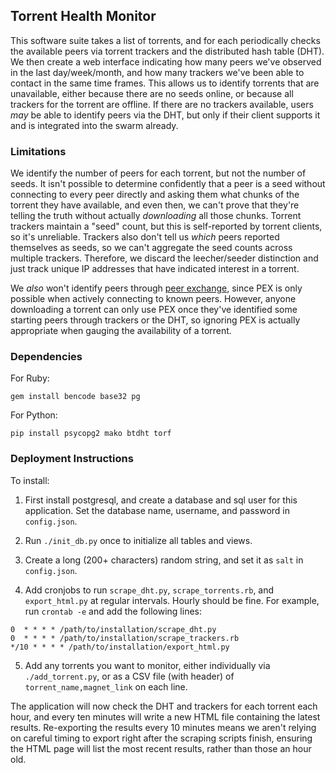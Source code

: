 ## Torrent Health Monitor

This software suite takes a list of torrents, and for each periodically checks the available peers via torrent trackers and the distributed hash table (DHT). We then create a web interface indicating how many peers we've observed in the last day/week/month, and how many trackers we've been able to contact in the same time frames. This allows us to identify torrents that are unavailable, either because there are no seeds online, or because all trackers for the torrent are offline. If there are no trackers available, users _may_ be able to identify peers via the DHT, but only if their client supports it and is integrated into the swarm already.

### Limitations

We identify the number of peers for each torrent, but not the number of seeds. It isn't possible to determine confidently that a peer is a seed without connecting to every peer directly and asking them what chunks of the torrent they have available, and even then, we can't prove that they're telling the truth without actually _downloading_ all those chunks. Torrent trackers maintain a "seed" count, but this is self-reported by torrent clients, so it's unreliable. Trackers also don't tell us _which_ peers reported themselves as seeds, so we can't aggregate the seed counts across multiple trackers. Therefore, we discard the leecher/seeder distinction and just track unique IP addresses that have indicated interest in a torrent.

We _also_ won't identify peers through [peer exchange](https://en.wikipedia.org/wiki/Peer_exchange), since PEX is only possible when actively connecting to known peers. However, anyone downloading a torrent can only use PEX once they've identified some starting peers through trackers or the DHT, so ignoring PEX is actually appropriate when gauging the availability of a torrent.

### Dependencies

For Ruby:

    gem install bencode base32 pg

For Python:

    pip install psycopg2 mako btdht torf

### Deployment Instructions

To install:

1. First install postgresql, and create a database and sql user for this application. Set the database name, username, and password in `config.json`.

2. Run `./init_db.py` once to initialize all tables and views.

3. Create a long (200+ characters) random string, and set it as `salt` in `config.json`.

4. Add cronjobs to run `scrape_dht.py`, `scrape_torrents.rb`, and `export_html.py` at regular intervals. Hourly should be fine. For example, run `crontab -e` and add the following lines:

```
0  * * * * /path/to/installation/scrape_dht.py
0  * * * * /path/to/installation/scrape_trackers.rb
*/10 * * * * /path/to/installation/export_html.py
```

5. Add any torrents you want to monitor, either individually via `./add_torrent.py`, or as a CSV file (with header) of `torrent_name,magnet_link` on each line.

The application will now check the DHT and trackers for each torrent each hour, and every ten minutes will write a new HTML file containing the latest results. Re-exporting the results every 10 minutes means we aren't relying on careful timing to export right after the scraping scripts finish, ensuring the HTML page will list the most recent results, rather than those an hour old.
